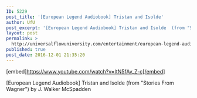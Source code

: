 ```yaml
---
ID: 5229
post_title: '[European Legend Audiobook] Tristan and Isolde'
author: UfU
post_excerpt: '[European Legend Audiobook] Tristan and Isolde  (from "Stories From Wagner") by J. Walker McSpadden'
layout: post
permalink: >
  http://universalflowuniversity.com/entertainment/european-legend-audiobook-tristan-and-isolde/
published: true
post_date: 2016-12-01 21:35:20
---
```

[embed]https://www.youtube.com/watch?v=ltN5fAv_Z-c[/embed]<br>
<p>[European Legend Audiobook] Tristan and Isolde  (from "Stories From Wagner") by J. Walker McSpadden</p>